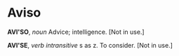 # Aviso

**AVI'SO**, _noun_ Advice; intelligence. \[Not in use.\]

**AVI'SE**, _verb intransitive_ s as z. To consider. \[Not in use.\]